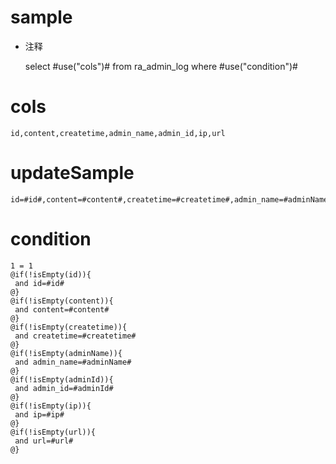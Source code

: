 sample
===
* 注释

	select #use("cols")# from ra_admin_log  where  #use("condition")#

cols
===
	id,content,createtime,admin_name,admin_id,ip,url

updateSample
===
	
	id=#id#,content=#content#,createtime=#createtime#,admin_name=#adminName#,admin_id=#adminId#,ip=#ip#,url=#url#

condition
===

	1 = 1  
	@if(!isEmpty(id)){
	 and id=#id#
	@}
	@if(!isEmpty(content)){
	 and content=#content#
	@}
	@if(!isEmpty(createtime)){
	 and createtime=#createtime#
	@}
	@if(!isEmpty(adminName)){
	 and admin_name=#adminName#
	@}
	@if(!isEmpty(adminId)){
	 and admin_id=#adminId#
	@}
	@if(!isEmpty(ip)){
	 and ip=#ip#
	@}
	@if(!isEmpty(url)){
	 and url=#url#
	@}
	
	